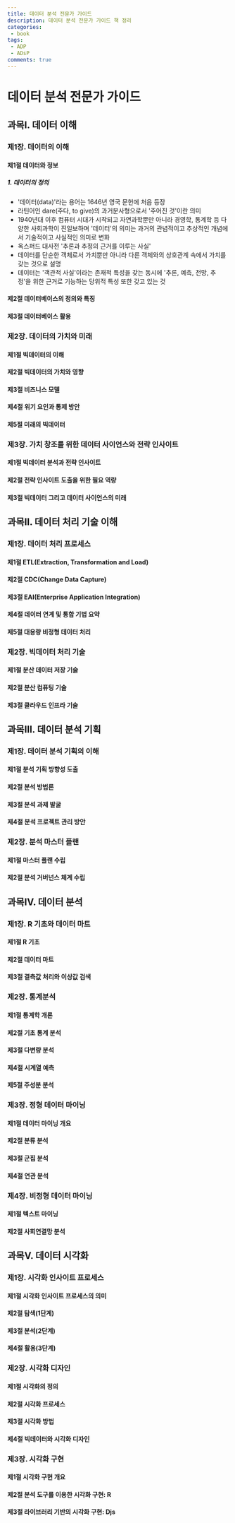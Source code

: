 ```yaml
---
title: 데이터 분석 전문가 가이드
description: 데이터 분석 전문가 가이드 책 정리
categories:
 - book
tags:
 - ADP
 - ADsP
comments: true
---
```


# 데이터 분석 전문가 가이드

## 과목Ⅰ. 데이터 이해

### 제1장. 데이터의 이해

#### 제1절 데이터와 정보

##### 1. 데이터의 정의
* '데이터(data)'라는 용어는 1646년 영국 문헌에 처음 등장
* 라틴어인 dare(주다, to give)의 과거분사형으로서 '주어진 것'이란 의미
* 1940년대 이후 컴퓨터 시대가 시작되고 자연과학뿐만 아니라 경영학, 통계학 등 다양한 사회과학이 진일보하며 '데이터'의 의미는 과거의 관념적이고 추상적인 개념에서 기술적이고 사실적인 의미로 변화
* 옥스퍼드 대사전 '추론과 추정의 근거를 이루는 사실'
* 데이터를 단순한 객체로서 가치뿐만 아니라 다른 객체와의 상호관계 속에서 가치를 갖는 것으로 설명
* 데이터는 '객관적 사실'이라는 존재적 특성을 갖는 동시에 '추론, 예측, 전망, 추정'을 위한 근거로 기능하는 당위적 특성 또한 갖고 있는 것

#### 제2절 데이터베이스의 정의와 특징

#### 제3절 데이터베이스 활용

### 제2장. 데이터의 가치와 미래

#### 제1절 빅데이터의 이해

#### 제2절 빅데이터의 가치와 영향

#### 제3절 비즈니스 모델

#### 제4절 위기 요인과 통제 방안

#### 제5절 미래의 빅데이터

### 제3장. 가치 창조를 위한 데이터 사이언스와 전략 인사이트

#### 제1절 빅데이터 분석과 전략 인사이트

#### 제2절 전략 인사이트 도출을 위한 필요 역량

#### 제3절 빅데이터 그리고 데이터 사이언스의 미래

## 과목Ⅱ. 데이터 처리 기술 이해

### 제1장. 데이터 처리 프로세스

#### 제1절 ETL(Extraction, Transformation and Load)

#### 제2절 CDC(Change Data Capture)

#### 제3절 EAI(Enterprise Application Integration)

#### 제4절 데이터 연계 및 통합 기법 요약

#### 제5절 대용량 비정형 데이터 처리

### 제2장. 빅데이터 처리 기술

#### 제1절 분산 데이터 저장 기술

#### 제2절 분산 컴퓨팅 기술

#### 제3절 클라우드 인프라 기술

## 과목Ⅲ. 데이터 분석 기획

### 제1장. 데이터 분석 기획의 이해

#### 제1절 분석 기획 방향성 도출

#### 제2절 분석 방법론

#### 제3절 분석 과제 발굴

#### 제4절 분석 프로젝트 관리 방안

### 제2장. 분석 마스터 플랜

#### 제1절 마스터 플랜 수립

#### 제2절 분석 거버넌스 체계 수립

## 과목Ⅳ. 데이터 분석

### 제1장. R 기초와 데이터 마트

#### 제1절 R 기초

#### 제2절 데이터 마트

#### 제3절 결측값 처리와 이상값 검색

### 제2장. 통계분석

#### 제1절 통계학 개론

#### 제2절 기초 통계 분석

#### 제3절 다변량 분석

#### 제4절 시계열 예측

#### 제5절 주성분 분석

### 제3장. 정형 데이터 마이닝

#### 제1절 데이터 마이닝 개요

#### 제2절 분류 분석

#### 제3절 군집 분석

#### 제4절 연관 분석

### 제4장. 비정형 데이터 마이닝

#### 제1절 텍스트 마이닝

#### 제2절 사회연결망 분석

## 과목Ⅴ. 데이터 시각화

### 제1장. 시각화 인사이트 프로세스

#### 제1절 시각화 인사이트 프로세스의 의미

#### 제2절 탐색(1단계)

#### 제3절 분석(2단계)

#### 제4절 활용(3단계)

### 제2장. 시각화 디자인

#### 제1절 시각화의 정의

#### 제2절 시각화 프로세스

#### 제3절 시각화 방법

#### 제4절 빅데이터와 시각화 디자인

### 제3장. 시각화 구현

#### 제1절 시각화 구현 개요

#### 제2절 분석 도구를 이용한 시각화 구현: R

#### 제3절 라이브러리 기반의 시각화 구현: Djs
